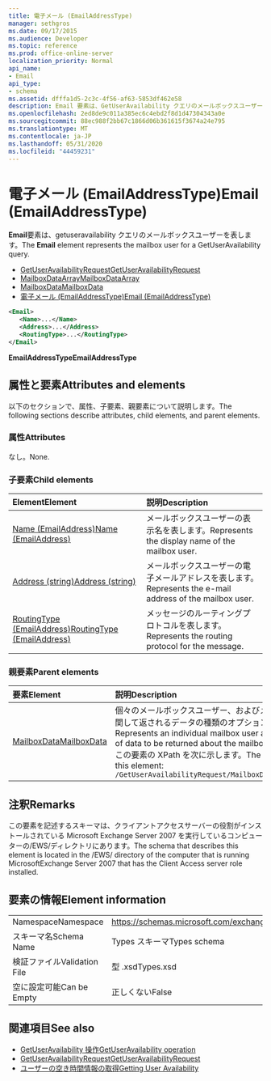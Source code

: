 ```yaml
---
title: 電子メール (EmailAddressType)
manager: sethgros
ms.date: 09/17/2015
ms.audience: Developer
ms.topic: reference
ms.prod: office-online-server
localization_priority: Normal
api_name:
- Email
api_type:
- schema
ms.assetid: dfffa1d5-2c3c-4f56-af63-5853df462e58
description: Email 要素は、GetUserAvailability クエリのメールボックスユーザーを表します。
ms.openlocfilehash: 2ed8de9c011a385ec6c4ebd2f8d1d47304343a0e
ms.sourcegitcommit: 88ec988f2bb67c1866d06b361615f3674a24e795
ms.translationtype: MT
ms.contentlocale: ja-JP
ms.lasthandoff: 05/31/2020
ms.locfileid: "44459231"
---
```

# <a name="email-emailaddresstype"></a><span data-ttu-id="506b7-103">電子メール (EmailAddressType)</span><span class="sxs-lookup"><span data-stu-id="506b7-103">Email (EmailAddressType)</span></span>

<span data-ttu-id="506b7-104">**Email**要素は、getuseravailability クエリのメールボックスユーザーを表します。</span><span class="sxs-lookup"><span data-stu-id="506b7-104">The **Email** element represents the mailbox user for a GetUserAvailability query.</span></span> 
  
- [<span data-ttu-id="506b7-105">GetUserAvailabilityRequest</span><span class="sxs-lookup"><span data-stu-id="506b7-105">GetUserAvailabilityRequest</span></span>](getuseravailabilityrequest.md)  
- [<span data-ttu-id="506b7-106">MailboxDataArray</span><span class="sxs-lookup"><span data-stu-id="506b7-106">MailboxDataArray</span></span>](mailboxdataarray.md) 
- [<span data-ttu-id="506b7-107">MailboxData</span><span class="sxs-lookup"><span data-stu-id="506b7-107">MailboxData</span></span>](mailboxdata.md) 
- [<span data-ttu-id="506b7-108">電子メール (EmailAddressType)</span><span class="sxs-lookup"><span data-stu-id="506b7-108">Email (EmailAddressType)</span></span>](email-emailaddresstype.md)
  
```xml
<Email>
   <Name>...</Name>
   <Address>...</Address>
   <RoutingType>...</RoutingType>
</Email>
```

 <span data-ttu-id="506b7-109">**EmailAddressType**</span><span class="sxs-lookup"><span data-stu-id="506b7-109">**EmailAddressType**</span></span>
## <a name="attributes-and-elements"></a><span data-ttu-id="506b7-110">属性と要素</span><span class="sxs-lookup"><span data-stu-id="506b7-110">Attributes and elements</span></span>

<span data-ttu-id="506b7-111">以下のセクションで、属性、子要素、親要素について説明します。</span><span class="sxs-lookup"><span data-stu-id="506b7-111">The following sections describe attributes, child elements, and parent elements.</span></span>
  
### <a name="attributes"></a><span data-ttu-id="506b7-112">属性</span><span class="sxs-lookup"><span data-stu-id="506b7-112">Attributes</span></span>

<span data-ttu-id="506b7-113">なし。</span><span class="sxs-lookup"><span data-stu-id="506b7-113">None.</span></span>
  
### <a name="child-elements"></a><span data-ttu-id="506b7-114">子要素</span><span class="sxs-lookup"><span data-stu-id="506b7-114">Child elements</span></span>

|<span data-ttu-id="506b7-115">**Element**</span><span class="sxs-lookup"><span data-stu-id="506b7-115">**Element**</span></span>|<span data-ttu-id="506b7-116">**説明**</span><span class="sxs-lookup"><span data-stu-id="506b7-116">**Description**</span></span>|
|:-----|:-----|
|[<span data-ttu-id="506b7-117">Name (EmailAddress)</span><span class="sxs-lookup"><span data-stu-id="506b7-117">Name (EmailAddress)</span></span>](name-emailaddress.md) <br/> |<span data-ttu-id="506b7-118">メールボックスユーザーの表示名を表します。</span><span class="sxs-lookup"><span data-stu-id="506b7-118">Represents the display name of the mailbox user.</span></span>  <br/> |
|[<span data-ttu-id="506b7-119">Address (string)</span><span class="sxs-lookup"><span data-stu-id="506b7-119">Address (string)</span></span>](address-string.md) <br/> |<span data-ttu-id="506b7-120">メールボックスユーザーの電子メールアドレスを表します。</span><span class="sxs-lookup"><span data-stu-id="506b7-120">Represents the e-mail address of the mailbox user.</span></span>  <br/> |
|[<span data-ttu-id="506b7-121">RoutingType (EmailAddress)</span><span class="sxs-lookup"><span data-stu-id="506b7-121">RoutingType (EmailAddress)</span></span>](routingtype-emailaddress.md) <br/> |<span data-ttu-id="506b7-122">メッセージのルーティングプロトコルを表します。</span><span class="sxs-lookup"><span data-stu-id="506b7-122">Represents the routing protocol for the message.</span></span>  <br/> |
   
### <a name="parent-elements"></a><span data-ttu-id="506b7-123">親要素</span><span class="sxs-lookup"><span data-stu-id="506b7-123">Parent elements</span></span>

|<span data-ttu-id="506b7-124">**要素**</span><span class="sxs-lookup"><span data-stu-id="506b7-124">**Element**</span></span>|<span data-ttu-id="506b7-125">**説明**</span><span class="sxs-lookup"><span data-stu-id="506b7-125">**Description**</span></span>|
|:-----|:-----|
|[<span data-ttu-id="506b7-126">MailboxData</span><span class="sxs-lookup"><span data-stu-id="506b7-126">MailboxData</span></span>](mailboxdata.md) <br/> |<span data-ttu-id="506b7-127">個々のメールボックスユーザー、およびメールボックスユーザーに関して返されるデータの種類のオプションを表します。</span><span class="sxs-lookup"><span data-stu-id="506b7-127">Represents an individual mailbox user and options for the type of data to be returned about the mailbox user.</span></span>  <br/> <span data-ttu-id="506b7-128">この要素の XPath を次に示します。</span><span class="sxs-lookup"><span data-stu-id="506b7-128">The following is the XPath to this element:</span></span>  <br/>  `/GetUserAvailabilityRequest/MailboxDataArray[i]/MailboxData` <br/> |
   
## <a name="remarks"></a><span data-ttu-id="506b7-129">注釈</span><span class="sxs-lookup"><span data-stu-id="506b7-129">Remarks</span></span>

<span data-ttu-id="506b7-130">この要素を記述するスキーマは、クライアントアクセスサーバーの役割がインストールされている Microsoft Exchange Server 2007 を実行しているコンピューターの/EWS/ディレクトリにあります。</span><span class="sxs-lookup"><span data-stu-id="506b7-130">The schema that describes this element is located in the /EWS/ directory of the computer that is running MicrosoftExchange Server 2007 that has the Client Access server role installed.</span></span>
  
## <a name="element-information"></a><span data-ttu-id="506b7-131">要素の情報</span><span class="sxs-lookup"><span data-stu-id="506b7-131">Element information</span></span>

|||
|:-----|:-----|
|<span data-ttu-id="506b7-132">Namespace</span><span class="sxs-lookup"><span data-stu-id="506b7-132">Namespace</span></span>  <br/> |https://schemas.microsoft.com/exchange/services/2006/types  <br/> |
|<span data-ttu-id="506b7-133">スキーマ名</span><span class="sxs-lookup"><span data-stu-id="506b7-133">Schema Name</span></span>  <br/> |<span data-ttu-id="506b7-134">Types スキーマ</span><span class="sxs-lookup"><span data-stu-id="506b7-134">Types schema</span></span>  <br/> |
|<span data-ttu-id="506b7-135">検証ファイル</span><span class="sxs-lookup"><span data-stu-id="506b7-135">Validation File</span></span>  <br/> |<span data-ttu-id="506b7-136">型 .xsd</span><span class="sxs-lookup"><span data-stu-id="506b7-136">Types.xsd</span></span>  <br/> |
|<span data-ttu-id="506b7-137">空に設定可能</span><span class="sxs-lookup"><span data-stu-id="506b7-137">Can be Empty</span></span>  <br/> |<span data-ttu-id="506b7-138">正しくない</span><span class="sxs-lookup"><span data-stu-id="506b7-138">False</span></span>  <br/> |
   
## <a name="see-also"></a><span data-ttu-id="506b7-139">関連項目</span><span class="sxs-lookup"><span data-stu-id="506b7-139">See also</span></span>

- [<span data-ttu-id="506b7-140">GetUserAvailability 操作</span><span class="sxs-lookup"><span data-stu-id="506b7-140">GetUserAvailability operation</span></span>](getuseravailability-operation.md)  
- [<span data-ttu-id="506b7-141">GetUserAvailabilityRequest</span><span class="sxs-lookup"><span data-stu-id="506b7-141">GetUserAvailabilityRequest</span></span>](getuseravailabilityrequest.md)
- [<span data-ttu-id="506b7-142">ユーザーの空き時間情報の取得</span><span class="sxs-lookup"><span data-stu-id="506b7-142">Getting User Availability</span></span>](https://msdn.microsoft.com/library/d4133fcb-9b0f-4e6b-aadf-a389da83516a%28Office.15%29.aspx)

